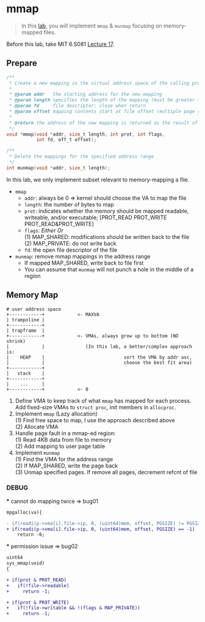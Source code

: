 # mmap

> In this [lab](https://pdos.csail.mit.edu/6.S081/2020/labs/mmap.html), you will
> implement `mmap` & `munmap` focusing on memory-mapped files.

Before this lab, take MIT 6.S081 [Lecture 17](https://mit-public-courses-cn-translatio.gitbook.io/mit6-s081/lec17-virtual-memory-for-applications-frans).

## Prepare

```c
/**
 * Create a new mapping in the virtual address space of the calling process.
 *
 * @param addr   the starting address for the new mapping
 * @param length specifies the length of the mapping (must be greater than 0)
 * @param fd     file descriptor; close when return
 * @param offset mapping contents start at file offset (multiple page size)
 *
 * @return the address of the new mapping is returned as the result of the call
 */
void *mmap(void *addr, size_t length, int prot, int flags,
           int fd, off_t offset);

/**
 * Delete the mappings for the specified address range
 */
int munmap(void *addr, size_t length);
```

In this lab, we only implement subset relevant to memory-mapping a file.
* `mmap`
  * `addr`: always be 0 => kernel should choose the VA to map the file
  * `length`: the number of bytes to map
  * `prot`: indicates whether the memory should be mapped readable, writeable,
    and/or executable; [PROT_READ PROT_WRITE PROT_READ&PROT_WRITE]
  * `flags`: *Either Or*<br/>
    (1) MAP_SHARED: modifications should be written back to the file<br/>
    (2) MAP_PRIVATE: do not write back
  * `fd`: the open file descriptor of the file
* `munmap`: remove mmap mappings in the address range
  * If mapped MAP_SHARED, write back to file first
  * You can assume that `munmap` will not punch a hole in the middle of a region

## Memory Map

```
# user address space
+------------+            <- MAXVA
| trampoline |
+------------+
| trapframe  |
+------------+            <- VMAs, always grow up to bottom (NO shrink)
|            |               (In this lab, a better/complex approach is:
|    HEAP    |                             sort the VMA by addr asc,
|            |                             choose the best fit area)
+------------+
|   stack    |
+------------+
|    ...     |
+------------+            <- 0
```

1. Define VMA to keep track of what `mmap` has mapped for each process.<br/>
   Add fixed-size VMAs to `struct proc`, init members in `allocproc`.
2. Implement `mmap` (Lazy allocation)<br/>
   (1) Find free space to map, I use the approach described above<br/>
   (2) Allocate VMA
3. Handle page fault in a mmap-ed region:<br/>
   (1) Read 4KB data from file to memory<br/>
   (2) Add mapping to user page table
4. Implement `munmap`<br/>
   (1) Find the VMA for the address range<br/>
   (2) If MAP_SHARED, write the page back<br/>
   (3) Unmap specified pages. If remove all pages, decrement refcnt of file

### DEBUG

<b>*</b> cannot do mapping twice => bug01

```diff
mpgalloc(va){

- if(readi(p->vma[i].file->ip, 0, (uint64)mem, offset, PGSIZE) != PGSIZE)
+ if(readi(p->vma[i].file->ip, 0, (uint64)mem, offset, PGSIZE) == -1)
    return -6;
```

<b>*</b> permission issue => bug02

```diff
uint64
sys_mmap(void)
{

+ if(prot & PROT_READ)
+   if(!file->readable)
+     return -1;

+ if(prot & PROT_WRITE)
+   if(!file->writable && !(flags & MAP_PRIVATE))
+     return -1;
```
